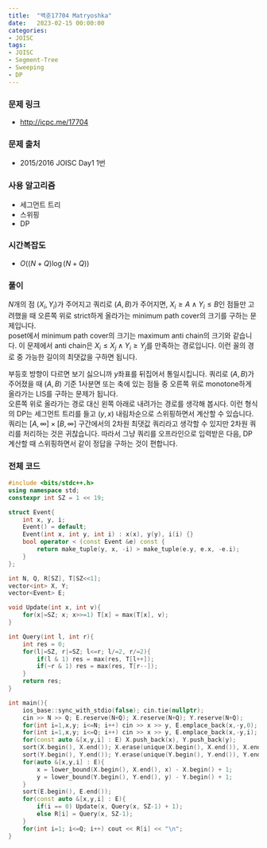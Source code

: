```yaml
---
title:  "백준17704 Matryoshka"
date:   2023-02-15 00:00:00
categories:
- JOISC
tags:
- JOISC
- Segment-Tree
- Sweeping
- DP
---
```


### 문제 링크
* http://icpc.me/17704

### 문제 출처
* 2015/2016 JOISC Day1 1번

### 사용 알고리즘
* 세그먼트 트리
* 스위핑
* DP

### 시간복잡도
* $O((N+Q) \log (N+Q))$

### 풀이
$N$개의 점 $(X_i, Y_i)$가 주어지고 쿼리로 $(A, B)$가 주어지면, $X_i \geq A \land Y_i \leq B$인 점들만 고려했을 때 오른쪽 위로 strict하게 올라가는 minimum path cover의 크기를 구하는 문제입니다.<br>
poset에서 minimum path cover의 크기는 maximum anti chain의 크기와 같습니다. 이 문제에서 anti chain은 $X_i \leq X_j \land Y_i \geq Y_j$를 만족하는 경로입니다. 이런 꼴의 경로 중 가능한 길이의 최댓값을 구하면 됩니다.

부등호 방향이 다르면 보기 싫으니까 $y$좌표를 뒤집어서 통일시킵니다. 쿼리로 $(A, B)$가 주어졌을 때 $(A, B)$ 기준 1사분면 또는 축에 있는 점들 중 오른쪽 위로 monotone하게 올라가는 LIS를 구하는 문제가 됩니다.<br>
오른쪽 위로 올라가는 경로 대신 왼쪽 아래로 내려가는 경로를 생각해 봅시다. 이런 형식의 DP는 세그먼트 트리를 들고 $(y, x)$ 내림차순으로 스위핑하면서 계산할 수 있습니다.<br>
쿼리는 $[A, \infty]\times [B, \infty]$ 구간에서의 2차원 최댓값 쿼리라고 생각할 수 있지만 2차원 쿼리를 처리하는 것은 귀찮습니다. 따라서 그냥 쿼리를 오프라인으로 입력받은 다음, DP 계산할 때 스위핑하면서 같이 정답을 구하는 것이 편합니다.

### 전체 코드
```cpp
#include <bits/stdc++.h>
using namespace std;
constexpr int SZ = 1 << 19;

struct Event{
    int x, y, i;
    Event() = default;
    Event(int x, int y, int i) : x(x), y(y), i(i) {}
    bool operator < (const Event &e) const {
        return make_tuple(y, x, -i) > make_tuple(e.y, e.x, -e.i);
    }
};

int N, Q, R[SZ], T[SZ<<1];
vector<int> X, Y;
vector<Event> E;

void Update(int x, int v){
    for(x|=SZ; x; x>>=1) T[x] = max(T[x], v);
}

int Query(int l, int r){
    int res = 0;
    for(l|=SZ, r|=SZ; l<=r; l/=2, r/=2){
        if(l & 1) res = max(res, T[l++]);
        if(~r & 1) res = max(res, T[r--]);
    }
    return res;
}

int main(){
    ios_base::sync_with_stdio(false); cin.tie(nullptr);
    cin >> N >> Q; E.reserve(N+Q); X.reserve(N+Q); Y.reserve(N+Q);
    for(int i=1,x,y; i<=N; i++) cin >> x >> y, E.emplace_back(x,-y,0);
    for(int i=1,x,y; i<=Q; i++) cin >> x >> y, E.emplace_back(x,-y,i);
    for(const auto &[x,y,i] : E) X.push_back(x), Y.push_back(y);
    sort(X.begin(), X.end()); X.erase(unique(X.begin(), X.end()), X.end());
    sort(Y.begin(), Y.end()); Y.erase(unique(Y.begin(), Y.end()), Y.end());
    for(auto &[x,y,i] : E){
        x = lower_bound(X.begin(), X.end(), x) - X.begin() + 1;
        y = lower_bound(Y.begin(), Y.end(), y) - Y.begin() + 1;
    }
    sort(E.begin(), E.end());
    for(const auto &[x,y,i] : E){
        if(i == 0) Update(x, Query(x, SZ-1) + 1);
        else R[i] = Query(x, SZ-1);
    }
    for(int i=1; i<=Q; i++) cout << R[i] << "\n";
}
```
